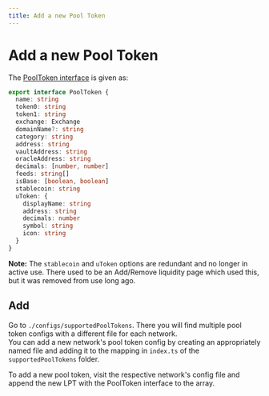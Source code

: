 ```yaml
---
title: Add a new Pool Token
---
```


# Add a new Pool Token

The [PoolToken interface](https://github.com/unbound-finance/unbound-interface/blob/2dd40072d629dbfa5c3311a8fd9c02cfea2b9d34/types/interfaces.ts#L3) is given as:

```ts
export interface PoolToken {
  name: string
  token0: string
  token1: string
  exchange: Exchange
  domainName?: string
  category: string
  address: string
  vaultAddress: string
  oracleAddress: string
  decimals: [number, number]
  feeds: string[]
  isBase: [boolean, boolean]
  stablecoin: string
  uToken: {
    displayName: string
    address: string
    decimals: number
    symbol: string
    icon: string
  }
}
```

**Note:** The `stablecoin` and `uToken` options are redundant and no longer in active use. There used to be an Add/Remove liquidity page which used this, but it was removed from use long ago.

## Add
Go to `./configs/supportedPoolTokens`. There you will find multiple pool token configs with a different file for each network.  
You can add a new network's pool token config by creating an appropriately named file and adding it to the mapping in `index.ts` of the `supportedPoolTokens` folder.

To add a new pool token, visit the respective network's config file and append the new LPT with the PoolToken interface to the array.
